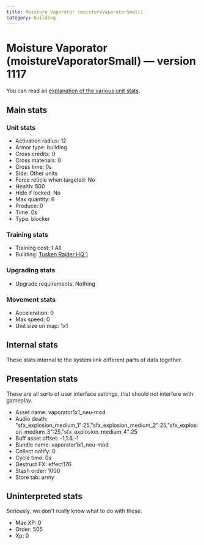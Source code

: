 ```yaml
---
title: Moisture Vaporator (moistureVaporatorSmall)
category: building
---
```


# Moisture Vaporator (moistureVaporatorSmall) — version 1117

You can read an [explanation  of the various unit stats](unitexplained.md).

## Main stats

### Unit stats

  * Activation radius: 12
  * Armor type: building
  * Cross credits: 0
  * Cross materials: 0
  * Cross time: 0s
  * Side: Other units
  * Force reticle when targeted: No
  * Health: 500
  * Hide if locked: No
  * Max quantity: 6
  * Produce: 0
  * Time: 0s
  * Type: blocker

### Training stats

  * Training cost: 1 All.
  * Building: [Tusken Raider HQ 1](tuskenHQ.html)

### Upgrading stats

  * Upgrade requirements: Nothing

### Movement stats

  * Acceleration: 0
  * Max speed: 0
  * Unit size on map: 1x1

## Internal stats

These stats internal to the system link different parts of data together.


## Presentation stats

These are all sorts of user interface settings, that should not interfere with gameplay.

  * Asset name: vaporator1x1_neu-mod
  * Audio death: "sfx_explosion_medium_1":25,"sfx_explosion_medium_2":25,"sfx_explosion_medium_3":25,"sfx_explosion_medium_4":25
  * Buff asset offset: -1,1.6,-1
  * Bundle name: vaporator1x1_neu-mod
  * Collect notify: 0
  * Cycle time: 0s
  * Destruct FX: effect176
  * Stash order: 1000
  * Store tab: army

## Uninterpreted stats

Seriously, we don't really know what to do with these.

  * Max XP: 0
  * Order: 505
  * Xp: 0

